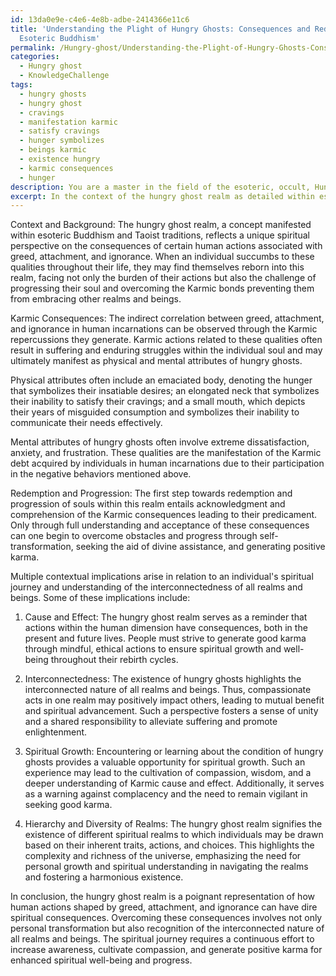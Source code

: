 ```yaml
---
id: 13da0e9e-c4e6-4e8b-adbe-2414366e11c6
title: 'Understanding the Plight of Hungry Ghosts: Consequences and Redemption in
  Esoteric Buddhism'
permalink: /Hungry-ghost/Understanding-the-Plight-of-Hungry-Ghosts-Consequences-and-Redemption-in-Esoteric-Buddhism/
categories:
  - Hungry ghost
  - KnowledgeChallenge
tags:
  - hungry ghosts
  - hungry ghost
  - cravings
  - manifestation karmic
  - satisfy cravings
  - hunger symbolizes
  - beings karmic
  - existence hungry
  - karmic consequences
  - hunger
description: You are a master in the field of the esoteric, occult, Hungry ghost and Education. You are a writer of tests, challenges, books and deep knowledge on Hungry ghost for initiates and students to gain deep insights and understanding from. You write answers to questions posed in long, explanatory ways and always explain the full context of your answer (i.e., related concepts, formulas, examples, or history), as well as the step-by-step thinking process you take to answer the challenges. Be rigorous and thorough, and summarize the key themes, ideas, and conclusions at the end.
excerpt: In the context of the hungry ghost realm as detailed within esoteric Buddhism and Taoist traditions, describe the indirect correlation between the karmic consequences of greed, attachment, and ignorance in human incarnations and the manifestation of the physical and mental attributes of hungry ghosts; how does this affect the possible redemption and progression of souls within this realm, and what multiple contextual implications may arise in relation to an individual's spiritual journey and understanding of the interconnectedness of all realms and beings?
---
```

Context and Background:
The hungry ghost realm, a concept manifested within esoteric Buddhism and Taoist traditions, reflects a unique spiritual perspective on the consequences of certain human actions associated with greed, attachment, and ignorance. When an individual succumbs to these qualities throughout their life, they may find themselves reborn into this realm, facing not only the burden of their actions but also the challenge of progressing their soul and overcoming the Karmic bonds preventing them from embracing other realms and beings.

Karmic Consequences:
The indirect correlation between greed, attachment, and ignorance in human incarnations can be observed through the Karmic repercussions they generate. Karmic actions related to these qualities often result in suffering and enduring struggles within the individual soul and may ultimately manifest as physical and mental attributes of hungry ghosts.

Physical attributes often include an emaciated body, denoting the hunger that symbolizes their insatiable desires; an elongated neck that symbolizes their inability to satisfy their cravings; and a small mouth, which depicts their years of misguided consumption and symbolizes their inability to communicate their needs effectively.

Mental attributes of hungry ghosts often involve extreme dissatisfaction, anxiety, and frustration. These qualities are the manifestation of the Karmic debt acquired by individuals in human incarnations due to their participation in the negative behaviors mentioned above.

Redemption and Progression:
The first step towards redemption and progression of souls within this realm entails acknowledgment and comprehension of the Karmic consequences leading to their predicament. Only through full understanding and acceptance of these consequences can one begin to overcome obstacles and progress through self-transformation, seeking the aid of divine assistance, and generating positive karma.

Multiple contextual implications arise in relation to an individual's spiritual journey and understanding of the interconnectedness of all realms and beings. Some of these implications include:

1. Cause and Effect: The hungry ghost realm serves as a reminder that actions within the human dimension have consequences, both in the present and future lives. People must strive to generate good karma through mindful, ethical actions to ensure spiritual growth and well-being throughout their rebirth cycles.

2. Interconnectedness: The existence of hungry ghosts highlights the interconnected nature of all realms and beings. Thus, compassionate acts in one realm may positively impact others, leading to mutual benefit and spiritual advancement. Such a perspective fosters a sense of unity and a shared responsibility to alleviate suffering and promote enlightenment.

3. Spiritual Growth: Encountering or learning about the condition of hungry ghosts provides a valuable opportunity for spiritual growth. Such an experience may lead to the cultivation of compassion, wisdom, and a deeper understanding of Karmic cause and effect. Additionally, it serves as a warning against complacency and the need to remain vigilant in seeking good karma.

4. Hierarchy and Diversity of Realms: The hungry ghost realm signifies the existence of different spiritual realms to which individuals may be drawn based on their inherent traits, actions, and choices. This highlights the complexity and richness of the universe, emphasizing the need for personal growth and spiritual understanding in navigating the realms and fostering a harmonious existence.

In conclusion, the hungry ghost realm is a poignant representation of how human actions shaped by greed, attachment, and ignorance can have dire spiritual consequences. Overcoming these consequences involves not only personal transformation but also recognition of the interconnected nature of all realms and beings. The spiritual journey requires a continuous effort to increase awareness, cultivate compassion, and generate positive karma for enhanced spiritual well-being and progress.
